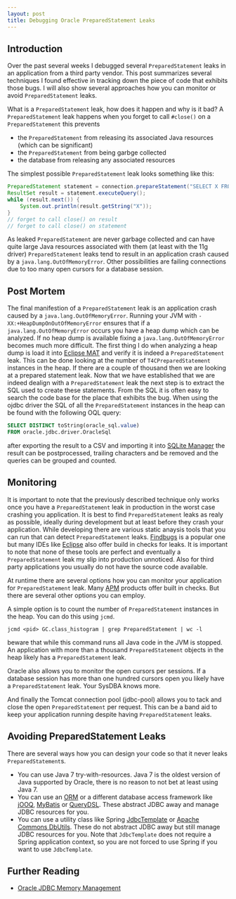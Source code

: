 ```yaml
---
layout: post
title: Debugging Oracle PreparedStatement Leaks
---
```


Introduction
------------

Over the past several weeks I debugged several `PreparedStatement` leaks in an application from a third party vendor. This post summarizes several techniques I found effective in tracking down the piece of code that exhibits those bugs. I will also show several approaches how you can monitor or avoid `PreparedStatement` leaks. 

What is a `PreparedStatement` leak, how does it happen and why is it bad? A `PreparedStatement` leak happens when you forget to call `#close()` on a `PreparedStatement` this prevents
 * the `PreparedStatement` from releasing its associated Java resources (which can be significant)
 * the `PreparedStatement` from being garbge collected
 * the database from releasing any associated resources

The simplest possible `PreparedStatement` leak looks something like this:

```java
PreparedStatement statement = connection.prepareStatement("SELECT X FROM dual");
ResultSet result = statement.executeQuery();
while (result.next()) {
    System.out.println(result.getString("X"));
}
// forget to call close() on result
// forget to call close() on statement
```

As leaked `PreparedStatement` are never garbage collected and can have quite large Java resources associated with them (at least with the 11g driver) `PreparedStatement` leaks tend to result in an application crash caused by a `java.lang.OutOfMemoryError`. Other possibilities are failing connections due to too many open cursors for a database session.

Post Mortem
-----------

The final manifestion of a `PreparedStatement` leak is an application crash caused by a `java.lang.OutOfMemoryError`. Running your JVM with `-XX:+HeapDumpOnOutOfMemoryError` ensures that if a `java.lang.OutOfMemoryError` occurs you have a heap dump which can be analyzed. If no heap dump is available fixing a `java.lang.OutOfMemoryError` becomes much more difficult. The first thing I do when analyzing a heap dump is load it into [Eclipse MAT]() and verify it is indeed a `PreparedStatement` leak. This can be done looking at the number of `T4CPreparedStatement` instances in the heap. If there are a couple of thousand then we are looking at a prepared statement leak. Now that we have established that we are indeed dealign with a `PreparedStatement` leak the next step is to extract the SQL used to create these statements. From the SQL it is often easy to search the code base for the place that exhibits the bug. When using the ojdbc driver the SQL of all the `PreparedStatement` instances in the heap can be found with the following OQL query:

```sql
SELECT DISTINCT toString(oracle_sql.value)
FROM oracle.jdbc.driver.OracleSql
```

after exporting the result to a CSV and importing it into [SQLite Manager](https://addons.mozilla.org/en-US/firefox/addon/sqlite-manager/) the result can be postprocessed, trailing characters and be removed and the queries can be grouped and counted.

Monitoring
----------

It is important to note that the previously described technique only works once you have a `PreparedStatement` leak in production in the worst case crashing you application. It is best to find `PreparedStatement` leaks as realy as possible, ideally during development but at least before they crash your application.
While developing there are various static anaysis tools that you can run that can detect `PreparedStatement` leaks. [Findbugs](http://findbugs.sourceforge.net/bugDescriptions.html#ODR_OPEN_DATABASE_RESOURCE) is a popular one but many IDEs like [Eclipse](http://help.eclipse.org/juno/index.jsp?topic=%2Forg.eclipse.jdt.doc.user%2Ftasks%2Ftask-avoiding_resource_leaks.htm) also offer build in checks for leaks. It is important to note that none of these tools are perfect and eventually a `PreparedStatement` leak my slip into production unnoticed. Also for third party applications you usually do not have the source code available.

At runtime there are several options how you can monitor your application for `PreparedStatement` leak. Many [APM](http://en.wikipedia.org/wiki/Application_performance_management) products offer built in checks. But there are several other options you can employ.

A simple option is to count the number of `PreparedStatement` instances in the heap. You can do this using `jcmd`.

    jcmd <pid> GC.class_histogram | grep PreparedStatement | wc -l

beware that while this command runs all Java code in the JVM is stopped. An application with more than a thousand `PreparedStatement` objects in the heap likely has a `PreparedStatement` leak.


Oracle also allows you to monitor the open cursors per sessions. If a database session has more than one hundred cursors open you likely have a `PreparedStatement` leak. Your SysDBA knows more.

And finally the Tomcat connection pool (jdbc-pool) allows you to tack and close the open `PreparedStatement` per request. This can be a band aid to keep your application running despite having `PreparedStatement` leaks.

Avoiding PreparedStatement Leaks
--------------------------------

There are several ways how you can design your code so that it never leaks `PreparedStatement`s.

 * You can use Java 7 try-with-resources. Java 7 is the oldest version of Java supported by Oracle, there is no reason to not bet at least using Java 7.
 * You can use an [ORM](http://en.wikipedia.org/wiki/Object-relational_mapping) or a different database access framework like [jOOQ](http://www.jooq.org/), [MyBatis](http://mybatis.github.io/mybatis-3/) or [QueryDSL](http://www.querydsl.com/). These abstract JDBC away and manage JDBC resources for you.
 * You can use a utility class like Spring [JdbcTemplate]() or [Apache Commons DbUtils](http://commons.apache.org/proper/commons-dbutils/). These do not abstract JDBC away but still manage JDBC resources for you. Note that `JdbcTemplate` does not require a Spring application context, so you are not forced to use Spring if you want to use `JdbcTemplate`.

Further Reading
---------------

 * [Oracle JDBC Memory Management](http://www.oracle.com/technetwork/database/application-development/jdbc-memory-management-12c-1964666.pdf)


